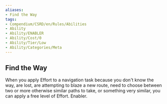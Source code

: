 ```yaml
---
aliases:
- Find the Way
tags:
- Compendium/CSRD/en/Rules/Abilities
- Ability
- Ability/ENABLER
- Ability/Cost/0
- Ability/Tier/Low
- Ability/Categories/Meta
---
```


  
## Find the Way  
When you apply Effort to a navigation task because you don't know the way, are lost, are attempting to blaze a new route, need to choose between two or more otherwise similar paths to take, or something very similar, you can apply a free level of Effort. Enabler.